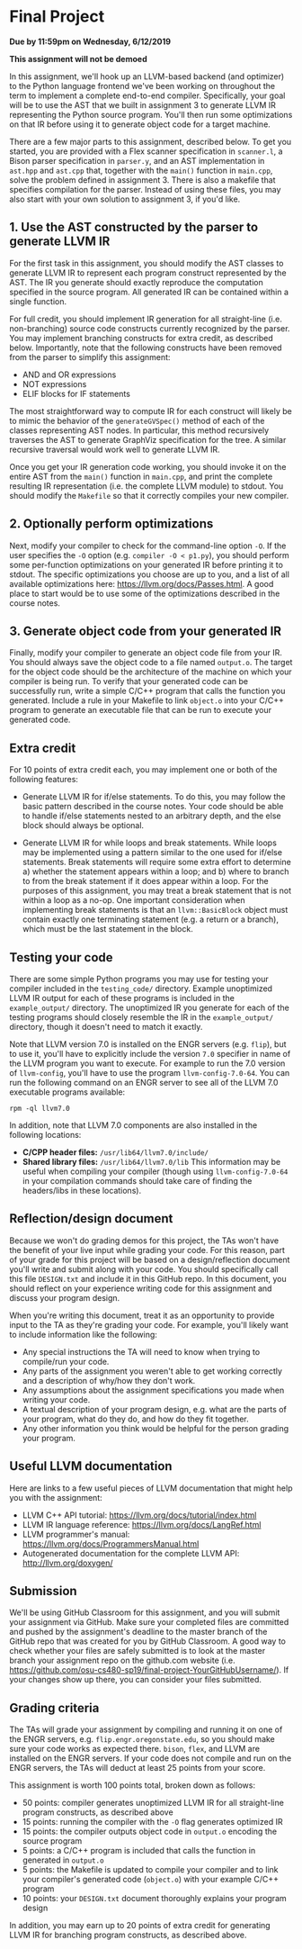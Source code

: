 # Final Project
**Due by 11:59pm on Wednesday, 6/12/2019**

**This assignment will not be demoed**

In this assignment, we'll hook up an LLVM-based backend (and optimizer) to the Python language frontend we've been working on throughout the term to implement a complete end-to-end compiler.  Specifically, your goal will be to use the AST that we built in assignment 3 to generate LLVM IR representing the Python source program.  You'll then run some optimizations on that IR before using it to generate object code for a target machine.

There are a few major parts to this assignment, described below.  To get you started, you are provided with a Flex scanner specification in `scanner.l`, a Bison parser specification in `parser.y`, and an AST implementation in `ast.hpp` and `ast.cpp` that, together with the `main()` function in `main.cpp`, solve the problem defined in assignment 3.  There is also a makefile that specifies compilation for the parser.  Instead of using these files, you may also start with your own solution to assignment 3, if you'd like.

## 1. Use the AST constructed by the parser to generate LLVM IR

For the first task in this assignment, you should modify the AST classes to generate LLVM IR to represent each program construct represented by the AST.  The IR you generate should exactly reproduce the computation specified in the source program.  All generated IR can be contained within a single function.

For full credit, you should implement IR generation for all straight-line (i.e. non-branching) source code constructs currently recognized by the parser.  You may implement branching constructs for extra credit, as described below.  Importantly, note that the following constructs have been removed from the parser to simplify this assignment:
  * AND and OR expressions
  * NOT expressions
  * ELIF blocks for IF statements

The most straightforward way to compute IR for each construct will likely be to mimic the behavior of the `generateGVSpec()` method of each of the classes representing AST nodes.  In particular, this method recursively traverses the AST to generate GraphViz specification for the tree.  A similar recursive traversal would work well to generate LLVM IR.

Once you get your IR generation code working, you should invoke it on the entire AST from the `main()` function in `main.cpp`, and print the complete resulting IR representation (i.e. the complete LLVM module) to stdout.  You should modify the `Makefile` so that it correctly compiles your new compiler.

## 2. Optionally perform optimizations

Next, modify your compiler to check for the command-line option `-O`.  If the user specifies the `-O` option (e.g. `compiler -O < p1.py`), you should perform some per-function optimizations on your generated IR before printing it to stdout.  The specific optimizations you choose are up to you, and a list of all available optimizations here: https://llvm.org/docs/Passes.html.  A good place to start would be to use some of the optimizations described in the course notes.

## 3. Generate object code from your generated IR

Finally, modify your compiler to generate an object code file from your IR.  You should always save the object code to a file named `output.o`.  The target for the object code should be the architecture of the machine on which your compiler is being run.  To verify that your generated code can be successfully run, write a simple C/C++ program that calls the function you generated.  Include a rule in your Makefile to link `object.o` into your C/C++ program to generate an executable file that can be run to execute your generated code.

## Extra credit

For 10 points of extra credit each, you may implement one or both of the following features:

  * Generate LLVM IR for if/else statements.  To do this, you may follow the basic pattern described in the course notes.  Your code should be able to handle if/else statements nested to an arbitrary depth, and the else block should always be optional.

  * Generate LLVM IR for while loops and break statements.  While loops may be implemented using a pattern similar to the one used for if/else statements.  Break statements will require some extra effort to determine a) whether the statement appears within a loop; and b) where to branch to from the break statement if it does appear within a loop.  For the purposes of this assignment, you may treat a break statement that is not within a loop as a no-op.  One important consideration when implementing break statements is that an `llvm::BasicBlock` object must contain exactly one terminating statement (e.g. a return or a branch), which must be the last statement in the block.

## Testing your code

There are some simple Python programs you may use for testing your compiler included in the `testing_code/` directory.  Example unoptimized LLVM IR output for each of these programs is included in the `example_output/` directory.  The unoptimized IR you generate for each of the testing programs should closely resemble the IR in the `example_output/` directory, though it doesn't need to match it exactly.

Note that LLVM version 7.0 is installed on the ENGR servers (e.g. `flip`), but to use it, you'll have to explicitly include the version `7.0` specifier in name of the LLVM program you want to execute.  For example to run the 7.0 version of `llvm-config`, you'll have to use the program `llvm-config-7.0-64`.  You can run the following command on an ENGR server to see all of the LLVM 7.0 executable programs available:
```
rpm -ql llvm7.0
```

In addition, note that LLVM 7.0 components are also installed in the following locations:
  * **C/CPP header files:** `/usr/lib64/llvm7.0/include/`
  * **Shared library files:** `/usr/lib64/llvm7.0/lib`
This information may be useful when compiling your compiler (though using `llvm-config-7.0-64` in your compilation commands should take care of finding the headers/libs in these locations).

## Reflection/design document

Because we won't do grading demos for this project, the TAs won't have the benefit of your live input while grading your code.  For this reason, part of your grade for this project will be based on a design/reflection document you'll write and submit along with your code.  You should specifically call this file `DESIGN.txt` and include it in this GitHub repo.  In this document, you should reflect on your experience writing code for this assignment and discuss your program design.

When you're writing this document, treat it as an opportunity to provide input to the TA as they're grading your code.  For example, you'll likely want to include information like the following:
  * Any special instructions the TA will need to know when trying to compile/run your code.
  * Any parts of the assignment you weren't able to get working correctly and a description of why/how they don't work.
  * Any assumptions about the assignment specifications you made when writing your code.
  * A textual description of your program design, e.g. what are the parts of your program, what do they do, and how do they fit together.
  * Any other information you think would be helpful for the person grading your program.

## Useful LLVM documentation

Here are links to a few useful pieces of LLVM documentation that might help you with the assignment:

  * LLVM C++ API tutorial: https://llvm.org/docs/tutorial/index.html
  * LLVM IR language reference: https://llvm.org/docs/LangRef.html
  * LLVM programmer's manual: https://llvm.org/docs/ProgrammersManual.html
  * Autogenerated documentation for the complete LLVM API: http://llvm.org/doxygen/

## Submission

We'll be using GitHub Classroom for this assignment, and you will submit your assignment via GitHub.  Make sure your completed files are committed and pushed by the assignment's deadline to the master branch of the GitHub repo that was created for you by GitHub Classroom.  A good way to check whether your files are safely submitted is to look at the master branch your assignment repo on the github.com website (i.e. https://github.com/osu-cs480-sp19/final-project-YourGitHubUsername/). If your changes show up there, you can consider your files submitted.

## Grading criteria

The TAs will grade your assignment by compiling and running it on one of the ENGR servers, e.g. `flip.engr.oregonstate.edu`, so you should make sure your code works as expected there.  `bison`, `flex`, and LLVM are installed on the ENGR servers.  If your code does not compile and run on the ENGR servers, the TAs will deduct at least 25 points from your score.

This assignment is worth 100 points total, broken down as follows:
  * 50 points: compiler generates unoptimized LLVM IR for all straight-line program constructs, as described above
  * 15 points: running the compiler with the `-O` flag generates optimized IR
  * 15 points: the compiler outputs object code in `output.o` encoding the source program
  * 5 points: a C/C++ program is included that calls the function in generated in `output.o`
  * 5 points: the Makefile is updated to compile your compiler and to link your compiler's generated code (`object.o`) with your example C/C++ program
  * 10 points: your `DESIGN.txt` document thoroughly explains your program design

In addition, you may earn up to 20 points of extra credit for generating LLVM IR for branching program constructs, as described above.
